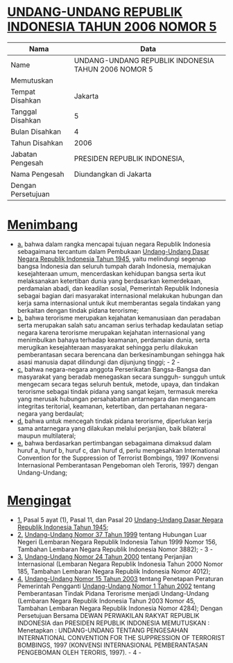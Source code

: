 # [UNDANG-UNDANG REPUBLIK INDONESIA TAHUN 2006 NOMOR 5](http://example.org/legal/document/uu/2006/5)

| Nama | Data |
| ------ | ----- |
|Name|UNDANG-UNDANG REPUBLIK INDONESIA TAHUN 2006 NOMOR 5|
|Memutuskan||
|Tempat Disahkan|Jakarta|
|Tanggal Disahkan|5|
|Bulan Disahkan|4|
|Tahun Disahkan|2006|
|Jabatan Pengesah|PRESIDEN REPUBLIK INDONESIA,|
|Nama Pengesah|Diundangkan di Jakarta|
|Dengan Persetujuan||
# [Menimbang](http://example.org/legal/document/uu/2006/5/menimbang)

* [a.](http://example.org/legal/document/uu/2006/5/menimbang/point/a) bahwa dalam rangka mencapai tujuan negara Republik Indonesia sebagaimana tercantum dalam Pembukaan [Undang-Undang Dasar Negara Republik Indonesia Tahun 1945](http://example.org/legal/document/uu), yaitu melindungi segenap bangsa Indonesia dan seluruh tumpah darah Indonesia, memajukan kesejahteraan umum, mencerdaskan kehidupan bangsa serta ikut melaksanakan ketertiban dunia yang berdasarkan kemerdekaan, perdamaian abadi, dan keadilan sosial, Pemerintah Republik Indonesia sebagai bagian dari masyarakat internasional melakukan hubungan dan kerja sama internasional untuk ikut memberantas segala tindakan yang berkaitan dengan tindak pidana terorisme;
* [b.](http://example.org/legal/document/uu/2006/5/menimbang/point/b) bahwa terorisme merupakan kejahatan kemanusiaan dan peradaban serta merupakan salah satu ancaman serius terhadap kedaulatan setiap negara karena terorisme merupakan kejahatan internasional yang menimbulkan bahaya terhadap keamanan, perdamaian dunia, serta merugikan kesejahteraan masyarakat sehingga perlu dilakukan pemberantasan secara berencana dan berkesinambungan sehingga hak asasi manusia dapat dilindungi dan dijunjung tinggi; - 2 -
* [c.](http://example.org/legal/document/uu/2006/5/menimbang/point/c) bahwa negara-negara anggota Perserikatan Bangsa-Bangsa dan masyarakat yang beradab menegaskan secara sungguh- sungguh untuk mengecam secara tegas seluruh bentuk, metode, upaya, dan tindakan terorisme sebagai tindak pidana yang sangat kejam, termasuk mereka yang merusak hubungan persahabatan antarnegara dan mengancam integritas teritorial, keamanan, ketertiban, dan pertahanan negara-negara yang berdaulat;
* [d.](http://example.org/legal/document/uu/2006/5/menimbang/point/d) bahwa untuk mencegah tindak pidana terorisme, diperlukan kerja sama antarnegara yang dilakukan melalui perjanjian, baik bilateral maupun multilateral;
* [e.](http://example.org/legal/document/uu/2006/5/menimbang/point/e) bahwa berdasarkan pertimbangan sebagaimana dimaksud dalam huruf a, huruf b, huruf c, dan huruf d, perlu mengesahkan International Convention for the Suppression of Terrorist Bombings, 1997 (Konvensi Internasional Pemberantasan Pengeboman oleh Teroris, 1997) dengan Undang-Undang;
# [Mengingat](http://example.org/legal/document/uu/2006/5/mengingat)

* [1.](http://example.org/legal/document/uu/2006/5/mengingat/point/0001) Pasal 5 ayat (1), Pasal 11, dan Pasal 20 [Undang-Undang Dasar Negara Republik Indonesia Tahun 1945](http://example.org/legal/document/uu);
* [2.](http://example.org/legal/document/uu/2006/5/mengingat/point/0002) [Undang-Undang Nomor 37 Tahun 1999](http://example.org/legal/document/uu/1999/37) tentang Hubungan Luar Negeri (Lembaran Negara Republik Indonesia Tahun 1999 Nomor 156, Tambahan Lembaran Negara Republik Indonesia Nomor 3882); - 3 -
* [3.](http://example.org/legal/document/uu/2006/5/mengingat/point/0003) [Undang-Undang Nomor 24 Tahun 2000](http://example.org/legal/document/uu/2000/24) tentang Perjanjian Internasional (Lembaran Negara Republik Indonesia Tahun 2000 Nomor 185, Tambahan Lembaran Negara Republik Indonesia Nomor 4012);
* [4.](http://example.org/legal/document/uu/2006/5/mengingat/point/0004) [Undang-Undang Nomor 15 Tahun 2003](http://example.org/legal/document/uu/2003/15) tentang Penetapan Peraturan Pemerintah Pengganti [Undang-Undang Nomor 1 Tahun 2002](http://example.org/legal/document/uu/2002/1) tentang Pemberantasan Tindak Pidana Terorisme menjadi Undang-Undang (Lembaran Negara Republik Indonesia Tahun 2003 Nomor 45, Tambahan Lembaran Negara Republik Indonesia Nomor 4284); Dengan Persetujuan Bersama DEWAN PERWAKILAN RAKYAT REPUBLIK INDONESIA dan PRESIDEN REPUBLIK INDONESIA MEMUTUSKAN : Menetapkan : UNDANG-UNDANG TENTANG PENGESAHAN INTERNATIONAL CONVENTION FOR THE SUPPRESSION OF TERRORIST BOMBINGS, 1997 (KONVENSI INTERNASIONAL PEMBERANTASAN PENGEBOMAN OLEH TERORIS, 1997). - 4 -